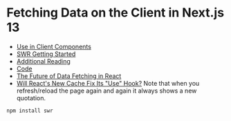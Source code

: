 # Fetching Data on the Client in Next.js 13

- [Use in Client Components](https://beta.nextjs.org/docs/data-fetching/fetching#use-in-client-components)
- [SWR Getting Started](https://swr.vercel.app/docs/getting-started)
- [Additional Reading](https://dev.to/zenstack/a-deep-dive-into-next13-data-fetching-114n)
- [Code](https://github.com/ymc9/nextjs-data-fetching)
- [The Future of Data Fetching in React](https://www.niraj.life/blog/the-future-of-data-fetching-in-react)
- [Will React's New Cache Fix Its "Use" Hook?](https://www.youtube.com/watch?v=T3m-MZkuadU)
  Note that when you refresh/reload the page again and again it always shows a new quotation.

```
npm install swr
```
